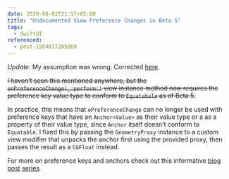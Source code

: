 ```yaml
---
date: 2019-08-02T21:57+02:00
title: "Undocumented View Preference Changes in Beta 5"
tags:
  - SwiftUI
referenced:
  - post-1564817205069
---
```


*Update*: My assumption was wrong. Corrected [here][correction].

~~I haven’t seen this mentioned anywhere,
but the `onPreferenceChange(_:perform:)` view instance method now requires the preference key value type to conform to `Equatabale` as of Beta 5.~~

In practice, this means that `oPreferenceChange` can no longer be used with preference keys that have an `Anchor<Value>` as their value type or a as a property of their value type,
since `Anchor` itself doesn’t conform to `Equatable`.
I fixed this by passing the `GeometryProxy` instance to a custom view modifier that unpacks the anchor first using the provided proxy,
then passes the result as a `CGFloat` instead.

For more on preference keys and anchors check out this informative [blog][article 1] [post][article 2] [series][article 3].

[article 1]: https://swiftui-lab.com/communicating-with-the-view-tree-part-1/
[article 2]: https://swiftui-lab.com/communicating-with-the-view-tree-part-2/
[article 3]: https://swiftui-lab.com/communicating-with-the-view-tree-part-3/
[correction]: /microblog/post-1564817205069
